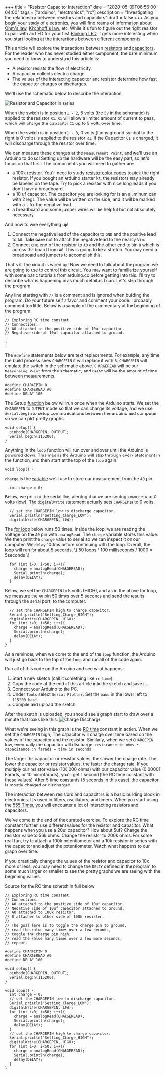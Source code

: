 +++
title = "Resistor Capacitor Interaction"
date = "2020-05-09T06:56:00-04:00"
tags = ["arduino", "electronics", "rc"]
description = "Investigating the relationship between resistors and capacitors"
draft = false
+++
As you begin your study of electronics, you will find reams of information about [Ohm's law](https://www.allaboutcircuits.com/textbook/direct-current/chpt-2/voltage-current-resistance-relate/), [Kirchhoff's law](https://www.allaboutcircuits.com/textbook/direct-current/chpt-2/voltage-current-resistance-relate/), etc. While it's fun to figure out the right resistor to pair with an LED for your first [Blinking LED](https://learn.adafruit.com/adafruit-arduino-lesson-2-leds/blinking-the-led), it gets more interesting when you start looking at the interactions between different components.

This article will explore the interactions between [resistors](http://learn.parallax.com/tutorials/robot/shield-bot/robotics-board-education-shield-arduino/chapter-2-shield-lights-servo-19) and [capacitors](https://learn.adafruit.com/circuit-playground-c-is-for-capacitor/what-is-a-capacitor). For the reader who has never studied either component, the bare minimum you need to know to understand this article is:
 * A resistor resists the flow of electricity.
 * A capacitor collects electric charge.
 * The values of the interacting capacitor and resistor determine how fast the capacitor charges or discharges.

We'll use the schematic below to describe the interaction.

![Resistor and Capacitor in series](/electronics/rc-time/rc-time-schematic.png)

When the switch is in position `1 - 2`, 5 volts (the `5V` in the schematic) is applied to the resistor `R1`. `R1` will allow a limited amount of current to pass, which will charge the capacitor `C1` up to 5 volts over time.

When the switch is in position `1 - 3`, 0 volts (funny ground symbol to the right is 0 volts) is applied to the resistor `R1`. If the Capacitor `C1` is charged, it will discharge through the resistor over time.

We can measure these changes at the `Measurement Point`, and we'll use an Arduino to do so! Setting up the hardware will be the easy part, so let's focus on that first. The components you will need to gather are:
 * a 100k resistor. You'll need to study [resistor color codes](https://learn.adafruit.com/circuit-playground-c-is-for-capacitor/what-is-a-capacitor) to pick the right resistor. If you bought an Arduino starter kit, the resistors may already be labeled on the tape. Try to pick a resistor with nice long leads if you don't have a breadboard.
 * a 10 uf capacitor. The capacitor you are looking for is an aluminum can with 2 legs. The value will be written on the side, and it will be marked with a `-` for the negative lead.
 * a breadboard and some jumper wires will be helpful but not absolutely necessary.

And now to wire everything up!
1. Connect the negative lead of the capacitor to `GND` and the positive lead to `A0`. **Take care** not to attach the negative lead to the nearby `Vin`.
1. Connect one end of the resistor to `A0` and the other end to pin `8` which is across the board from `A0`. This is going to be a stretch. You may need a breadboard and jumpers to accomplish this.

That's it. the circuit is wired up! Now we need to talk about the program we are going to use to control this circuit. You may want to familiarize yourself with some basic tutorials from arduino.cc before getting into this. I'll try to describe what is happening in as much detail as I can. Let's step through the program.

Any line starting with `//` is a comment and is ignored when building the program. Do your future self a favor and comment your code. I probably comment too little. Below is a sample of the commentary at the beginning of the program.
```
// Exploring RC time constant.
// Connections:
// A0 attached to the positive side of 10uf capacitor.
// Negative side of 10uf capacitor attached to ground.
.
.
.
```
The `#define` statements below are text replacements. For example, any time the build process sees `CHARGEPIN` it will replace it with `8`. `CHARGEPIN` will emulate the switch in the schematic above. `CHARGEREAD` will be our `Measureing Point` from the schematic, and `DELAY` will be the amount of time between measurements.
```
#define CHARGEPIN 8
#define CHARGEREAD A0
#define DELAY 100
```

The Setup [function](https://www.w3schools.com/cpp/cpp_functions.asp) below will run once when the Arduino starts. We set the `CHARGEPIN` to `OUTPUT` mode so that we can change its voltage, and we use `Serial.begin` to setup communications between the arduino and computer so we can plot pretty graphs.
```
void setup() {
  pinMode(CHARGEPIN, OUTPUT);
  Serial.begin(115200);
}
```
Anything in the `loop` function will run over and over until the Arduino is powered down. This means the Arduino will step through every statement in the function, and then start at the top of the `loop` again.
```
void loop() {
```
`charge` is the [variable](https://www.w3schools.com/cpp/cpp_variables.asp) we'll use to store our measurement from the `A0` pin.
```
  int charge = 0;
```
Below, we print to the serial line, alerting that we are setting `CHARGEPIN` to 0 volts (low). The `digitalWrite` statement actually sets `CHARGEPIN` to 0 volts.
```
  // set the CHARGEPIN low to discharge capacitor.
  Serial.println("Setting_Charge_LOW");
  digitalWrite(CHARGEPIN, LOW);
```
The [for loop](https://www.w3schools.com/cpp/cpp_for_loop.asp) below runs 50 times. Inside the loop, we are reading the voltage on the `A0` pin with `analogRead`. The `charge` variable stores this value. We then print the `charge` value to serial so we can inspect it on our computer. We `delay` 100ms before continuing with the loop. Overall, the loop will run for about 5 seconds. \\( 50 loops * 100 milliseconds / 1000 = 5seconds \\)
```
  for (int i=0; i<50; i++){
    charge = analogRead(CHARGEREAD);
    Serial.println(charge);
    delay(DELAY);
  }
```
Below, we set the `CHARGEPIN` to 5 volts (HIGH), and as in the above for loop, we measure the `A0` pin 50 times over 5 seconds and send the results through the serial port, to the computer.
```
  // set the CHARGEPIN high to charge capacitor.
  Serial.println("Setting_Charge_HIGH");
  digitalWrite(CHARGEPIN, HIGH);
  for (int i=0; i<50; i++){
    charge = analogRead(CHARGEREAD);
    Serial.println(charge);
    delay(DELAY);
  }
}
```
As a reminder, when we come to the end of the `loop` function, the Arduino will just go back to the top of the `loop` and run all of the code again.

Run all of this code on the Arduino and see what happens:
1. Start a new sketch (call it something like `rc-time`).
1. Copy the code at the end of this article into the sketch and save it.
1. Connect your Arduino to the PC.
1. Under `Tools` select `Serial Plotter`. Set the `baud` in the lower left to `115200 baud`.
1. Compile and upload the sketch.

After the sketch is uploaded, you should see a graph start to draw over a minute that looks like this:
![Charge Discharge](/electronics/rc-time/rc-time.png)

What we're seeing in this graph is the [RC time](https://www.eecs.tufts.edu/~dsculley/tutorial/rc/rc3.html) constant in action. When we set the `CHARGEPIN` high, The capacitor will charge over time based on the values of the capacitor and the resistor. Similarly, when we set `CHARGEPIN` low, eventually the capacitor will discharge. `resistance in ohms * capacitance in farads = time in seconds`

The larger the capacitor or resistor values, the slower the charge rate. The lower the capacitor or resistor values, the faster the charge rate. If you multiply our resistor value (100,000 ohms) with our capacitor value (0.00001 Farads, or 10 microfarads), you'll get 1 second (the RC time constant with these values). After 5 time constants (5 seconds in this case), the capacitor is mostly charged or discharged.

The interaction between resistors and capacitors is a basic building block in electronics. It's used in filters, oscillators, and timers. When you start using the [555 Timer](https://www.jameco.com/Jameco/workshop/techtip/555-timer-tutorial.html), you will encounter a lot of interacting resistors and capacitors.

We've come to the end of the curated exercise. To explore the RC time constant further, use different values for the resistor and capacitor. What happens when you use a 20uf capacitor? How about 5uf? Change the resistor value to 56k ohms. Change the resistor to 200k ohms. For some real fun, try to attach a 100k potentiometer and a 10k resistor in series with the capacitor and adjust the potentiometer. Watch what happens to our graph over time.

If you drastically change the values of the resistor and capacitor to 10x more or less, you may need to change the `DELAY` defined in the program to some much larger or smaller to see the pretty graphs we are seeing with the beginning values.

Source for the RC time schetch in full below
```
// Exploring RC time constant.
// Connections:
// A0 attached to the positive side of 10uf capacitor.
// Negative side of 10uf capacitor attached to ground.
// A0 attached to 100k resistor.
// 8 attached to other side of 100k resistor.
//
// The goal here is to toggle the charge pin to ground,
// read the value many times over a few seconds,
// toggle the charge pin high,
// read the value many times over a few more seconds,
// repeat.

#define CHARGEPIN 8
#define CHARGEREAD A0
#define DELAY 100

void setup() {
  pinMode(CHARGEPIN, OUTPUT);
  Serial.begin(115200);
}

void loop() {
  int charge = 0;
  // set the CHARGEPIN low to discharge capacitor.
  Serial.println("Setting_Charge_LOW");
  digitalWrite(CHARGEPIN, LOW);
  for (int i=0; i<50; i++){
    charge = analogRead(CHARGEREAD);
    Serial.println(charge);
    delay(DELAY);
  }
  // set the CHARGEPIN high to charge capacitor.
  Serial.println("Setting_Charge_HIGH");
  digitalWrite(CHARGEPIN, HIGH);
  for (int i=0; i<50; i++){
    charge = analogRead(CHARGEREAD);
    Serial.println(charge);
    delay(DELAY);
  }
}
```